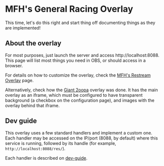 # MFH's General Racing Overlay

This time, let's do this right and start thing off documenting things as they are implemented!

## About the overlay

For most purposes, just launch the server and access http://localhost:8088. This page will list most things you need  in OBS, or should access in a browser.

For details on how to customize the overlay, check the [MFH's Restream Overlay](overlay.md) page.

Alternatively, check how the [Giant 2oopa](../res/g2oopa.html) overlay was done. It has the main overlay as an iframe, which must be configured to have transparent background (a checkbox on the configuration page), and images with the overlay behind that iframe.

## Dev guide

This overlay uses a few standard handlers and implement a custom one. Each handler may be accessed on the IP/port (8088, by default) where this service is running, followed by its handle (for example, `http://localhost:8088/res/`).

Each handler is described on [dev-guide](dev-guide.md).
